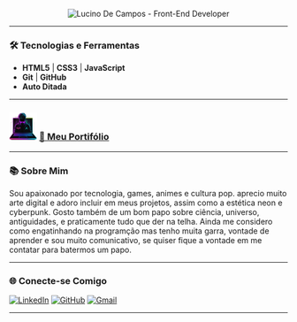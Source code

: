 <!--
**Alucinado-dev/Alucinado-dev** is a ✨ _special_ ✨ repository because its `README.md` (this file) appears on your GitHub profile.

Here are some ideas to get you started:

- 🔭 I’m currently working on ...
- 🌱 I’m currently learning ...
- 👯 I’m looking to collaborate on ...
- 🤔 I’m looking for help with ...
- 💬 Ask me about ...
- 📫 How to reach me: ...
- 😄 Pronouns: ...
- ⚡ Fun fact: ...
-->

<!-- Cabeçalho com estilo neon/cyberpunk usando o Capsule Render -->
<p align="center">
  <img src="https://capsule-render.vercel.app/api?type=speech&height=200&color=&color=0&text=ALUCINADO&textBg=false&section=header&fontColor=ff1493&animation=twinkling&stroke=ff1493&desc=Front-End%20Developer%20|%20HTML%20|%20CSS%20|%20JavaScript%20|%20Git&descAlignY=70&descSize=20&fontAlignY=30&strokeWidth=2" alt="Lucino De Campos - Front-End Developer" />
</p>


---

<!-- Seção de Tecnologias, com badges customizadas -->
### 🛠️ Tecnologias e Ferramentas
- **HTML5** | **CSS3** | **JavaScript**
- **Git** | **GitHub**
- **Auto Ditada**

---

<!-- Seção de Projetos em Destaque -->
### <img width='50px' height='50px' src='/img/ALucin4do-logo.png'> [**🚀 Meu Portifólio**](https://alucinado-dev.vercel.app)
---

<!-- Seção sobre você -->
### 📚 Sobre Mim
Sou apaixonado por tecnologia, games, animes e cultura pop. aprecio muito arte digital e adoro incluir em meus projetos, assim
como a estética neon e cyberpunk. Gosto também de um bom papo sobre ciência, universo, antiguidades, e praticamente tudo que der na telha. Ainda me considero como engatinhando na programção mas tenho muita garra, vontade de aprender e sou muito comunicativo, se quiser fique a vontade em me contatar para batermos um papo.

---

<!-- Seção com links de contato e redes sociais -->
### 🌐 Conecte-se Comigo
[![LinkedIn](https://img.shields.io/badge/LinkedIn-LucinoDeCampos-blue?logo=linkedin)](https://www.linkedin.com/in/lucino-de-campos/)
[![GitHub](https://img.shields.io/badge/GitHub-ALucin4do-black?logo=github)](https://github.com/ALucin4do)
[![Gmail](https://img.shields.io/badge/Email-lucinogabriel1510@gmail.com-red?logo=gmail)](mailto:lucinogabriel1510@gmail.com)

---

<!-- Seção extra para referências visuais inspiradoras -->


